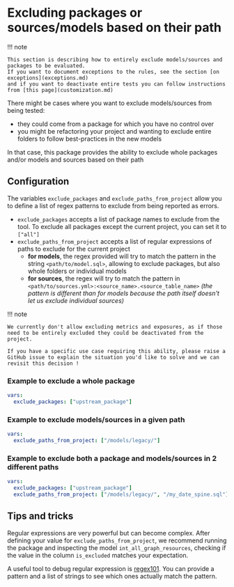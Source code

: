 # Excluding packages or sources/models based on their path

!!! note

    This section is describing how to entirely exclude models/sources and packages to be evaluated.
    If you want to document exceptions to the rules, see the section [on exceptions](exceptions.md)
    and if you want to deactivate entire tests you can follow instructions from [this page](customization.md)

There might be cases where you want to exclude models/sources from being tested:

- they could come from a package for which you have no control over
- you might be refactoring your project and wanting to exclude entire folders to follow best-practices in the new models

In that case, this package provides the ability to exclude whole packages and/or models and sources based on their path

## Configuration

The variables `exclude_packages` and `exclude_paths_from_project` allow you to define a list of regex patterns to exclude from being reported as errors.

- `exclude_packages` accepts a list of package names to exclude from the tool. To exclude all packages except the current project, you can set it to `["all"]`
- `exclude_paths_from_project` accepts a list of regular expressions of paths to exclude for the current project
    - **for models**, the regex provided will try to match the pattern in the string `<path/to/model.sql>`, allowing to exclude packages, but also whole folders or individual models
    - **for sources**, the regex will try to match the pattern in `<path/to/sources.yml>:<source_name>.<source_table_name>` *(the pattern is different than for models because the path itself doesn't let us exclude individual sources)*

!!! note

    We currently don't allow excluding metrics and exposures, as if those need to be entirely excluded they could be deactivated from the project.

    If you have a specific use case requiring this ability, please raise a GitHub issue to explain the situation you'd like to solve and we can revisit this decision !

### Example to exclude a whole package

```yaml title="dbt_project.yml"
vars:
  exclude_packages: ["upstream_package"]
```

### Example to exclude models/sources in a given path

```yaml title="dbt_project.yml"
vars:
  exclude_paths_from_project: ["/models/legacy/"]
```

### Example to exclude both a package and models/sources in 2 different paths

```yaml title="dbt_project.yml"
vars:
  exclude_packages: ["upstream_package"]
  exclude_paths_from_project: ["/models/legacy/", "/my_date_spine.sql"]
```

## Tips and tricks

Regular expressions are very powerful but can become complex. After defining your value for `exclude_paths_from_project`, we recommend running the package and inspecting the model `int_all_graph_resources`, checking if the value in the column `is_excluded` matches your expectation.

A useful tool to debug regular expression is [regex101](https://regex101.com/). You can provide a pattern and a list of strings to see which ones actually match the pattern.
